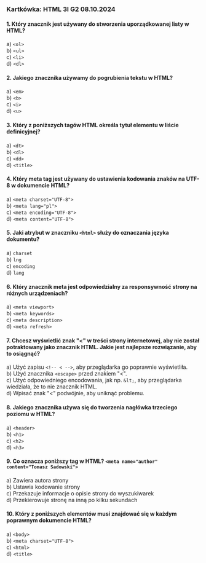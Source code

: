 ### Kartkówka: HTML  3I G2 08.10.2024

#### 1. Który znacznik jest używany do stworzenia uporządkowanej listy w HTML?
a) `<ol>`  
b) `<ul>`  
c) `<li>`  
d) `<dl>`

#### 2. Jakiego znacznika używamy do pogrubienia tekstu w HTML?  
a) `<em>`  
b) `<b>`  
c) `<i>`  
d) `<u>`

#### 3. Który z poniższych tagów HTML określa tytuł elementu w liście definicyjnej?  
a) `<dt>`  
b) `<dl>`  
c) `<dd>`  
d) `<title>`

#### 4. Który meta tag jest używany do ustawienia kodowania znaków na UTF-8 w dokumencie HTML?  
a) `<meta charset="UTF-8">`  
b) `<meta lang="pl">`  
c) `<meta encoding="UTF-8">`  
d) `<meta content="UTF-8">`

#### 5. Jaki atrybut w znaczniku `<html>` służy do oznaczania języka dokumentu?  
a) `charset`  
b) `lng`  
c) `encoding`  
d) `lang`

#### 6. Który znacznik meta jest odpowiedzialny za responsywność strony na różnych urządzeniach?  
a) `<meta viewport>`  
b) `<meta keywords>`  
c) `<meta description>`  
d) `<meta refresh>`

#### 7. Chcesz wyświetlić znak "<" w treści strony internetowej, aby nie został potraktowany jako znacznik HTML. Jakie jest najlepsze rozwiązanie, aby to osiągnąć?
a) Użyć zapisu `<!-- < -->`, aby przeglądarka go poprawnie wyświetliła.  
b) Użyć znacznika `<escape>` przed znakiem "<".  
c) Użyć odpowiedniego encodowania, jak np. `&lt;`, aby przeglądarka wiedziała, że to nie znacznik HTML.  
d) Wpisać znak "<" podwójnie, aby uniknąć problemu.

#### 8. Jakiego znacznika używa się do tworzenia nagłówka trzeciego poziomu w HTML?  
a) `<header>`  
b) `<h1>`  
c) `<h2>`  
d) `<h3>`

#### 9. Co oznacza poniższy tag w HTML? `<meta name="author" content="Tomasz Sadowski">`  
a) Zawiera autora strony  
b) Ustawia kodowanie strony  
c) Przekazuje informacje o opisie strony do wyszukiwarek  
d) Przekierowuje stronę na inną po kilku sekundach

#### 10. Który z poniższych elementów **musi** znajdować się w każdym poprawnym dokumencie HTML?  
a) `<body>`  
b) `<meta charset="UTF-8">`  
c) `<html>`  
d) `<title>`
